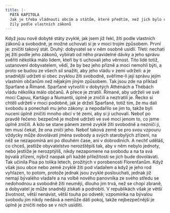 ```yaml
---
title: |-
  PÁTÁ KAPITOLA
  Jak je třeba vládnouti obcím a státům, které předtím, než jich bylo dobyto,
  žily podle vlastních zákonů
---
```


Když jsou nově dobyté státy zvyklé, jak jsem již řekl, žíti podle vlastních zákonů a svobodně, je možné uchovati si je v moci trojím způsobem. První je: zničiti takový stát. Druhý: dobyvatel se v něm osobně usídlí. Třetí: nechati jej žíti podle jeho zákonů, vybírati od něho pravidelné dávky a jeho správu svěřiti několika málo lidem, kteří by ti uchovali jeho věrnost. Tito lidé totiž, ustanovení dobyvatelem, vědí, že by bez jeho přízně a moci nemohli býti, a proto se budou ze všech sil snažiti, aby jeho vládu v zemi udrželi: a je snadnější udržeti si obec zvyklou žíti svobodně, svěříme-li její správu jejím vlastním občanům než nějakým jiným způsobem. Tak jsou zde na příklad Sparťané a Římané. Sparťané vytvořili v dobytých Athénách a Thébách vládu několika málo občanů. A přece je ztratili. Římané, aby udrželi ve své moci Capuu, Kartágo a Numantii, úplně je zničili a neztratili je. Řecko si chtěli udržeti v moci podobně, jak je drželi Sparťané, totiž tím, že mu dali svobodu a ponechali mu jeho zákony: a nepodařilo se jim to, takže byli nuceni úplně zničiti mnoho obcí v té zemi, aby si ji uchovali. Neboť po pravdě řečeno: bezpečně je možné udržeti ve své moci jenom to, co jsme úplně zničili. A kdo se stane pánem země zvyklé žíti svobodně a nezničí ji, ten musí čekat, že ona zničí jeho. Neboť taková země se pro svou vzpouru vždycky může dovolávati jména svobody a svých starobylých zřízení, na něž se nezapomíná ani po dlouhém čase, ani v dobrodiních. A nechť uděláš, co chceš, jestliže obyvatelstvo nerozštěpíš tak, aby v něm nebylo jednoty, nebo jestliže je nerozptýlíš, nikdy nezapomene na svobodu a na ta svá bývalá zřízení, nýbrž naopak při každé příležitosti se jich bude dovolávati. Tak učinila Pisa po tolika letech, prožitých v porobenosti Florenťanům. Když však jsou obce nebo země zvyklé žíti pod vladařem a když je jeho rod vyhlazen, to potom, protože jednak jsou zvyklé poslouchati, jednak již nemají bývalého vladaře a na volbě nového panovníka ze svého středu se nedohodnou a svobodně žíti neumějí, dlouho jim trvá, než se chopí zbraně, a dobyvatel je může snadněji získati a podrobiti. V republikách však je větší životnost, větší nenávist, větší touha po odvetě; vzpomínka na bývalou svobodu jim nikdy nedává a nemůže dáti pokoj, takže nejbezpečnější je úplně je zničiti nebo se v nich usídliti.
